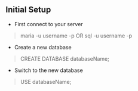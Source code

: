 ## Initial Setup
- First connect to your server
> maria -u username -p
OR
> sql -u username -p

- Create a new database
> CREATE DATABASE databaseName;

- Switch to the new database
> USE databaseName;


